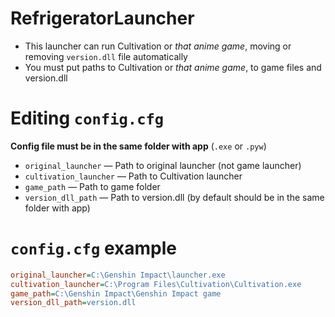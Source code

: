 # RefrigeratorLauncher
- This launcher can run Cultivation or _that anime game_, moving or removing `version.dll` file automatically 
- You must put paths to Cultivation or _that anime game_, to game files and version.dll

# Editing `config.cfg`
**Config file must be in the same folder with app** (`.exe` or `.pyw`)
- `original_launcher` — Path to original launcher (not game launcher)
- `cultivation_launcher` — Path to Cultivation launcher
- `game_path` — Path to game folder
- `version_dll_path` — Path to version.dll (by default should be in the same folder with app)

# `config.cfg` example 
```ini
original_launcher=C:\Genshin Impact\launcher.exe
cultivation_launcher=C:\Program Files\Cultivation\Cultivation.exe
game_path=C:\Genshin Impact\Genshin Impact game
version_dll_path=version.dll
```
